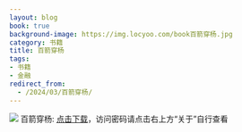 ```yaml
---
layout: blog
book: true
background-image: https://img.locyoo.com/book百箭穿杨.jpg
category: 书籍
title: 百箭穿杨
tags:
- 书籍
- 金融
redirect_from:
  - /2024/03/百箭穿杨/
---
```

![](https://img.locyoo.com/book百箭穿杨.jpg)
百箭穿杨: <a name = "ref1" href="https://089m.com/f/50983618-1314076232-a8c1c5?p=3619">点击下载</a>，访问密码请点击右上方“关于”自行查看